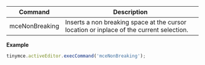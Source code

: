
| Command        | Description                                                                              |
| -------------- | ---------------------------------------------------------------------------------------- |
| mceNonBreaking | Inserts a non breaking space at the cursor location or inplace of the current selection. |

**Example**

```js
tinymce.activeEditor.execCommand('mceNonBreaking');
```
